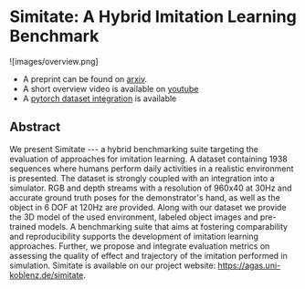 # Simitate: A Hybrid Imitation Learning Benchmark

![images/overview.png]

* A preprint can be found on [arxiv](https://arxiv.org/abs/1905.06002).
* A short overview video is available on [youtube](https://www.youtube.com/watch?v=EHRgX0_G-j4)
* A [pytorch dataset integration](https://github.com/airglow/simitate_dataset_pytorch) is available

## Abstract

We present Simitate --- a hybrid benchmarking suite targeting the evaluation of approaches for imitation learning. A dataset containing 1938 sequences where humans perform daily activities in a realistic environment is presented. The dataset is strongly coupled with an integration into a simulator.
RGB and depth streams with a resolution of 960x40 at 30Hz and accurate ground truth poses for the demonstrator's hand, as well as the object in 6 DOF at 120Hz are provided.
Along with our dataset we provide the 3D model of the used environment, labeled object images and pre-trained models. 
A benchmarking suite that aims at fostering comparability and reproducibility supports the development of imitation learning approaches.
Further, we propose and integrate evaluation metrics on assessing the quality of effect and 
trajectory of the imitation performed in simulation. Simitate is available on our project website: https://agas.uni-koblenz.de/simitate.

